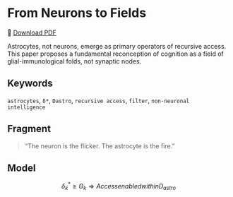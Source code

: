 # From Neurons to Fields

📄 [Download PDF](astrocyty.pdf)

Astrocytes, not neurons, emerge as primary operators of recursive access. This paper proposes a fundamental reconception of cognition as a field of glial-immunological folds, not synaptic nodes.

## Keywords

`astrocytes`, `δ*`, `Dastro`, `recursive access`, `filter`, `non-neuronal intelligence`

## Fragment

> “The neuron is the flicker. The astrocyte is the fire.”

## Model

```math
δ^*_k ≥ Θ_k ⇒ Access enabled within D_{astro}
```
